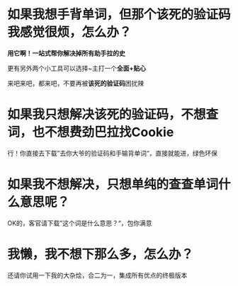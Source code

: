 # 如果我想手背单词，但那个该死的验证码我感觉很烦，怎么办？

**用它啊！一站式帮你解决掉所有助手拉的史**

更有另外两个小工具可以选择~主打一个**全面+贴心**

来吧来吧，都来吧，不要再被**该死的验证码**困扰辣

# 如果我只想解决该死的验证码，不想查词，也不想费劲巴拉找Cookie

行！你直接去下载”去你大爷的验证码和手输背单词“，直接就能进，绿色环保

# 如果我不想解决，只想单纯的查查单词什么意思呢？

OK的，客官请下载”这个词是什么意思？“，包你满意

# 我懒，我不想下那么多，怎么办？

还请你试用一下我的大杂烩，合二为一，集成所有优点的终极版本
